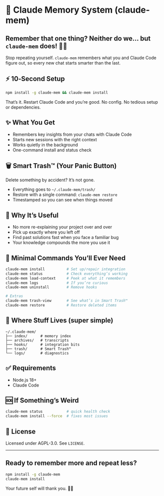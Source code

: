 # 🧠 Claude Memory System (claude-mem)

## Remember that one thing? Neither do we… but `claude-mem` does! 😵‍💫

Stop repeating yourself. `claude-mem` remembers what you and Claude Code figure out, so every new chat starts smarter than the last.

## ⚡️ 10‑Second Setup

```bash
npm install -g claude-mem && claude-mem install
```

That’s it. Restart Claude Code and you’re good. No config. No tedious setup or dependencies.

## ✨ What You Get

- Remembers key insights from your chats with Claude Code
- Starts new sessions with the right context
- Works quietly in the background
- One-command install and status check

## 🗑️ Smart Trash™ (Your Panic Button)

Delete something by accident? It’s not gone.
- Everything goes to `~/.claude-mem/trash/`
- Restore with a single command: `claude-mem restore`
- Timestamped so you can see when things moved

## 🎯 Why It’s Useful

- No more re-explaining your project over and over
- Pick up exactly where you left off
- Find past solutions fast when you face a familiar bug
- Your knowledge compounds the more you use it

## 🧭 Minimal Commands You’ll Ever Need

```bash
claude-mem install          # Set up/repair integration
claude-mem status           # Check everything’s working
claude-mem load-context     # Peek at what it remembers
claude-mem logs             # If you’re curious
claude-mem uninstall        # Remove hooks

# Extras
claude-mem trash-view       # See what’s in Smart Trash™
claude-mem restore          # Restore deleted items
```

## 📁 Where Stuff Lives (super simple)

```
~/.claude-mem/
├── index/      # memory index
├── archives/   # transcripts
├── hooks/      # integration bits
├── trash/      # Smart Trash™
└── logs/       # diagnostics
```

## ✅ Requirements

- Node.js 18+
- Claude Code

## 🆘 If Something’s Weird

```bash
claude-mem status           # quick health check
claude-mem install --force  # fixes most issues
```

## 📄 License

Licensed under AGPL-3.0. See `LICENSE`.

---

## Ready to remember more and repeat less?

```bash
npm install -g claude-mem
claude-mem install
```

Your future self will thank you. 🧠✨